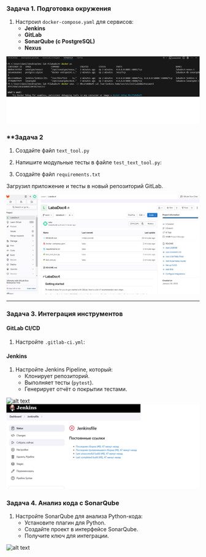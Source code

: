 ### **Задача 1. Подготовка окружения**  
1. Настроил `docker-compose.yaml` для сервисов:
   - **Jenkins**  
   - **GitLab**  
   - **SonarQube (с PostgreSQL)**  
   - **Nexus**  

![alt text](src/2.jpg)


### **Задача 2  
1. Создайте файл `text_tool.py`

2. Напишите модульные тесты в файле `test_text_tool.py`:  

3. Создайте файл `requirements.txt`

 Загрузил приложение и тесты в новый репозиторий GitLab.  

![alt text](src/1.jpg)

---

### **Задача 3. Интеграция инструментов**  
#### **GitLab CI/CD**  
1. Настройте `.gitlab-ci.yml`:  

#### **Jenkins**  
1. Настройте Jenkins Pipeline, который:  
   - Клонирует репозиторий.  
   - Выполняет тесты (`pytest`).  
   - Генерирует отчёт о покрытии тестами. 

![alt text](src/5.jpg)
![alt text](src/9.jpg)


### **Задача 4. Анализ кода с SonarQube**  

1. Настройте SonarQube для анализа Python-кода:  
   - Установите плагин для Python.  
   - Создайте проект в интерфейсе SonarQube.  
   - Получите ключ для интеграции.  


![alt text](src/4.png)
